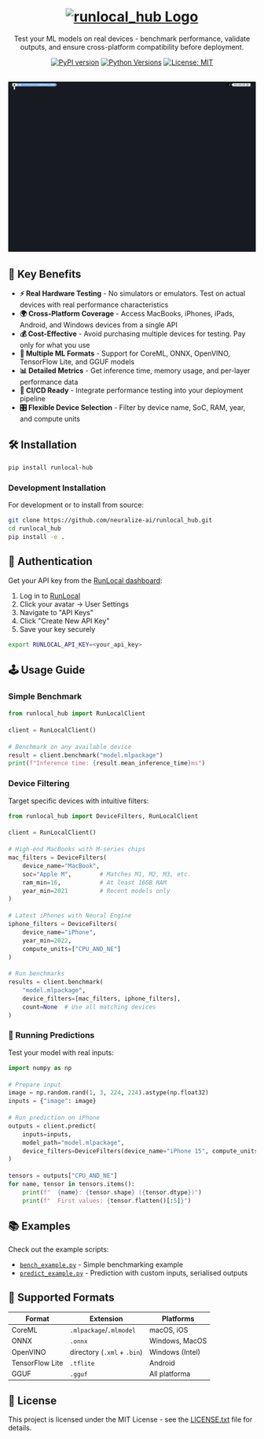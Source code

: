 <h1 align="center">
    <a href="https://runlocal.ai">
        <picture>
            <source media="(prefers-color-scheme: dark)" srcset="./assets/logo_dark_mode.svg">
            <source media="(prefers-color-scheme: light)" srcset="./assets/logo_light_mode.svg">
            <img alt="runlocal_hub Logo" src="./assets/logo_dark_mode.svg.svg" height="42" style="max-width: 100%;">
        </picture>
    </a>
</h1>

<p align="center">
    Test your ML models on real devices - benchmark performance, validate outputs, and ensure cross-platform compatibility before deployment.
</p>

<p align="center">
    <a href="https://pypi.org/project/runlocal-hub/"><img src="https://badge.fury.io/py/runlocal-hub.svg" alt="PyPI version"></a>
    <a href="https://pypi.org/project/runlocal-hub/"><img src="https://img.shields.io/pypi/pyversions/runlocal-hub.svg" alt="Python Versions"></a>
    <a href="https://opensource.org/licenses/MIT"><img src="https://img.shields.io/badge/License-MIT-yellow.svg" alt="License: MIT"></a>
</p>

<br/>

<div align="center">
  <img src="./assets/benchmark.gif" alt="RunLocal Benchmark Demo" width="800">
</div>

## 🎯 Key Benefits

- **⚡ Real Hardware Testing** - No simulators or emulators. Test on actual devices with real performance characteristics
- **🌍 Cross-Platform Coverage** - Access MacBooks, iPhones, iPads, Android, and Windows devices from a single API
- **💰 Cost-Effective** - Avoid purchasing multiple devices for testing. Pay only for what you use
- **🔧 Multiple ML Formats** - Support for CoreML, ONNX, OpenVINO, TensorFlow Lite, and GGUF models
- **📊 Detailed Metrics** - Get inference time, memory usage, and per-layer performance data
- **🚦 CI/CD Ready** - Integrate performance testing into your deployment pipeline
- **🎛️ Flexible Device Selection** - Filter by device name, SoC, RAM, year, and compute units

## 🛠 Installation

```bash
pip install runlocal-hub
```

### Development Installation

For development or to install from source:

```bash
git clone https://github.com/neuralize-ai/runlocal_hub.git
cd runlocal_hub
pip install -e .
```

## 🔑 Authentication

Get your API key from the [RunLocal dashboard](https://edgemeter.runlocal.ai):

1. Log in to [RunLocal](https://edgemeter.runlocal.ai)
2. Click your avatar → User Settings
3. Navigate to "API Keys"
4. Click "Create New API Key"
5. Save your key securely

```bash
export RUNLOCAL_API_KEY=<your_api_key>
```

## 🕹 Usage Guide

### Simple Benchmark

```python
from runlocal_hub import RunLocalClient

client = RunLocalClient()

# Benchmark on any available device
result = client.benchmark("model.mlpackage")
print(f"Inference time: {result.mean_inference_time}ms")
```

### Device Filtering

Target specific devices with intuitive filters:

```python
from runlocal_hub import DeviceFilters, RunLocalClient

client = RunLocalClient()

# High-end MacBooks with M-series chips
mac_filters = DeviceFilters(
    device_name="MacBook",
    soc="Apple M",        # Matches M1, M2, M3, etc.
    ram_min=16,           # At least 16GB RAM
    year_min=2021         # Recent models only
)

# Latest iPhones with Neural Engine
iphone_filters = DeviceFilters(
    device_name="iPhone",
    year_min=2022,
    compute_units=["CPU_AND_NE"]
)

# Run benchmarks
results = client.benchmark(
    "model.mlpackage",
    device_filters=[mac_filters, iphone_filters],
    count=None  # Use all matching devices
)
```

### 🧮 Running Predictions

Test your model with real inputs:

```python
import numpy as np

# Prepare input
image = np.random.rand(1, 3, 224, 224).astype(np.float32)
inputs = {"image": image}

# Run prediction on iPhone
outputs = client.predict(
    inputs=inputs,
    model_path="model.mlpackage",
    device_filters=DeviceFilters(device_name="iPhone 15", compute_units=["CPU_AND_NE"])
)

tensors = outputs["CPU_AND_NE"]
for name, tensor in tensors.items():
    print(f"  {name}: {tensor.shape} ({tensor.dtype})")
    print(f"  First values: {tensor.flatten()[:5]}")
```

## 📚 Examples

Check out the example scripts:

- [`bench_example.py`](./bench_example.py) - Simple benchmarking example
- [`predict_example.py`](./predict_example.py) - Prediction with custom inputs, serialised outputs

## 💠 Supported Formats

| Format          | Extension                   | Platforms       |
| --------------- | --------------------------- | --------------- |
| CoreML          | `.mlpackage`/`.mlmodel`     | macOS, iOS      |
| ONNX            | `.onnx`                     | Windows, MacOS  |
| OpenVINO        | directory (`.xml` + `.bin`) | Windows (Intel) |
| TensorFlow Lite | `.tflite`                   | Android         |
| GGUF            | `.gguf`                     | All platforma   |

## 📜 License

This project is licensed under the MIT License - see the [LICENSE.txt](LICENSE.txt) file for details.
